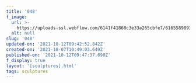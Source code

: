 ```yaml
---
title: '048'
f_image:
  url: >-
    https://uploads-ssl.webflow.com/6141f41868c3e33a265cbfe7/6165589893d8720bbbb03284_048.jpg
  alt: null
slug: '048'
updated-on: '2021-10-12T09:42:52.842Z'
created-on: '2021-10-07T10:49:03.649Z'
published-on: '2021-10-12T09:47:37.690Z'
f_display: true
layout: '[sculptures].html'
tags: sculptures
---
```



